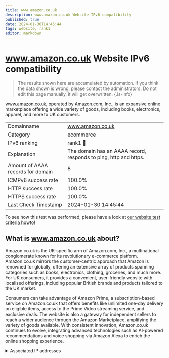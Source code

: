 ```yaml
---
title: www.amazon.co.uk
description: www.amazon.co.uk Website IPv6 compatibility
published: true
date: 2024-01-30T14:45:44
tags: website, rank1
editor: markdown
---
```


# www.amazon.co.uk Website IPv6 compatibility

> The results shown here are accumulated by automation. If you think the data shown is wrong, please contact the administrators. 
> Do not edit this page manually, it will get overwritten.
{.is-info}

www.amazon.co.uk, operated by Amazon.com, Inc., is an expansive online marketplace offering a wide variety of goods, including books, electronics, apparel, and more to UK customers.


|   |   |
| - | - |
| Domainname | www.amazon.co.uk
| Category | ecommerce |
| IPv6 ranking | rank1 :1st_place_medal: |
| Explanation | The domain has an AAAA record, responds to ping, http and https. |
| Amount of AAAA records for domain | 8 |
| ICMPv6 success rate | 100.0%|
| HTTP success rate | 100.0% |
| HTTPS success rate | 100.0% |
| Last Check Timestamp | 2024-01-30 14:45:44 |

To see how this test was performed, please have a look at [our website test criteria howto](/howto/testcriteria/website)!


## What is www.amazon.co.uk about?
Amazon.co.uk is the UK-specific arm of Amazon.com, Inc., a multinational conglomerate known for its revolutionary e-commerce platform. Amazon.co.uk mirrors the customer-centric approach that Amazon is renowned for globally, offering an extensive array of products spanning categories such as books, electronics, clothing, groceries, and much more. For UK consumers, it provides a convenient, user-friendly website with localised offerings, including popular British brands and products tailored to the UK market.

Consumers can take advantage of Amazon Prime, a subscription-based service on Amazon.co.uk that offers benefits like unlimited one-day delivery on eligible items, access to the Prime Video streaming service, and exclusive deals. The website is also a gateway for independent sellers to reach a wider audience through the Amazon Marketplace, amplifying the variety of goods available. With consistent innovation, Amazon.co.uk continues to evolve, integrating advanced technologies such as AI-powered recommendations and voice shopping via Amazon Alexa to enrich the online shopping experience.



<details>
<summary>Associated IP addresses</summary>

2600:9000:211e:f400:15:c9dc:593:6781

2600:9000:211e:f600:15:c9dc:593:6781

2600:9000:211e:fe00:15:c9dc:593:6781

2600:9000:211e:1e00:15:c9dc:593:6781

2600:9000:211e:4400:15:c9dc:593:6781

2600:9000:211e:6a00:15:c9dc:593:6781

2600:9000:211e:8400:15:c9dc:593:6781

2600:9000:211e:a400:15:c9dc:593:6781

2600:9000:211e:ae00:15:c9dc:593:6781

2600:9000:211e:ca00:15:c9dc:593:6781

2600:9000:211e:3a00:15:c9dc:593:6781

2600:9000:211e:4000:15:c9dc:593:6781

2600:9000:211e:6800:15:c9dc:593:6781

2600:9000:211e:7800:15:c9dc:593:6781

2600:9000:211e:7a00:15:c9dc:593:6781

2600:9000:211e:a000:15:c9dc:593:6781

</details>
